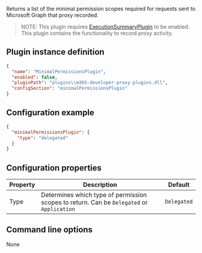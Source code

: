 Returns a list of the minimal permission scopes required for requests sent to Microsoft Graph that proxy recorded.

> NOTE: This plugin requires [ExecutionSummaryPlugin](./ExecutionSummaryPlugin.md) to be enabled. This plugin contains the functionality to record proxy activity.

## Plugin instance definition

```json
{
  "name": "MinimalPermissionsPlugin",
  "enabled": false,
  "pluginPath": "plugins\\m365-developer-proxy-plugins.dll",
  "configSection": "minimalPermissionsPlugin"
}
```

## Configuration example

```json
{
  "minimalPermissionsPlugin": {
    "type": "delegated"
  }
}
```

## Configuration properties

| Property | Description | Default |
|----------|-------------|:-------:|
| Type | Determines which type of permission scopes to return. Can be `Delegated` or `Application` | `Delegated` | 

## Command line options

None
